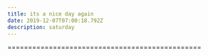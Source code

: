 ```yaml
---
title: its a nice day again
date: 2019-12-07T07:00:18.792Z
description: saturday
---
```

\===============================================
